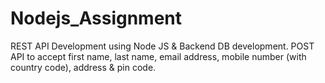 # Nodejs_Assignment
REST API Development using Node JS &amp; Backend DB development. POST API to accept first name, last name, email address, mobile number (with country code), address &amp; pin code. 
